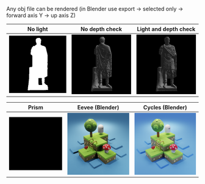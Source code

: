 Any obj file can be rendered (in Blender use export -> selected only -> forward axis Y -> up axis Z)

|           No light           |         No depth check         | Light and depth check |
|-----------------------------------|------------------------------|---|
| ![img](/renders/stbpng1.png?raw=true) | ![img](renders/stbpng2.png?raw=true) | ![img](renders/stbpng3.png?raw=true) |

|           Prism           |        Eevee (Blender)        | Cycles (Blender) |
|-----------------------------------|------------------------------|---|
| ![img](/renders/prism.png?raw=true) | ![img](renders/blender_eevee.png?raw=true) | ![img](renders/blender_cycles.png?raw=true) |
